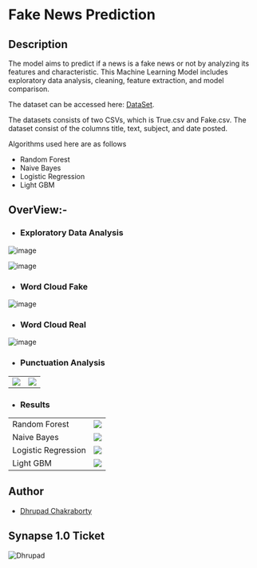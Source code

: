 # Fake News Prediction

## Description

The model aims to predict if a news is a fake news or not by analyzing its features and characteristic. This Machine Learning Model includes exploratory data analysis, cleaning, feature extraction, and model comparison.

The dataset can be accessed here: [DataSet](https://www.kaggle.com/clmentbisaillon/fake-and-real-news-dataset).

The datasets consists of two CSVs, which is True.csv and Fake.csv. The dataset consist of the columns title, text, subject, and date posted.

Algorithms used here are as follows

- Random Forest
- Naive Bayes
- Logistic Regression
- Light GBM

## OverView:-

- ### Exploratory Data Analysis

![image](https://user-images.githubusercontent.com/91726340/215349448-2269a39f-c162-4cb0-a254-ac71cca35720.png)

![image](https://user-images.githubusercontent.com/91726340/215349467-b292b4c3-d743-45c4-baa0-f1f8e2385c92.png)

- ### Word Cloud Fake

![image](https://user-images.githubusercontent.com/91726340/215349504-418cba1b-a1a9-4864-87da-26ffca62d8f6.png)

- ### Word Cloud Real

![image](https://user-images.githubusercontent.com/91726340/215349522-7693e943-a442-4c4e-a1f1-16a904866375.png)

- ### Punctuation Analysis

<table>
  <tr>
    <td> <img src="https://user-images.githubusercontent.com/91726340/215349608-523c0ecd-d62f-4537-8705-f59222231bba.png"> </td>
    <td> <img src="https://user-images.githubusercontent.com/91726340/215349627-af498124-c2e7-4ea9-8bb8-649055e92926.png"></td>
  </tr>
</table>

- ### Results

<table>
  <tr>
    <td> Random Forest </td>
    <td> <img src="https://user-images.githubusercontent.com/91726340/215349778-79121417-8898-45a5-bc9d-da4d016e0f19.png"></td>
  </tr>
   <tr>
    <td> Naive Bayes </td>
    <td> <img src="https://user-images.githubusercontent.com/91726340/215349791-25029c6e-3765-4d58-900f-a16e94105ecc.png"></td>
  </tr>
  <tr>
    <td> Logistic Regression </td>
    <td> <img src="https://user-images.githubusercontent.com/91726340/215349797-9732b721-7615-4f5e-a8cd-43edd23958c9.png"></td>
  </tr>
  <tr>
    <td> Light GBM </td>
    <td> <img src="https://user-images.githubusercontent.com/91726340/215349811-1fb66260-3a92-4d38-99be-5b19bf82852f.png"></td>
  </tr>
</table>

## Author

* [Dhrupad Chakraborty](https://github.com/dhrupad17)

## Synapse 1.0 Ticket

![Dhrupad](https://user-images.githubusercontent.com/91726340/211203653-48a1b4d7-c88e-4090-a59d-fd7e59dbe98d.png)
